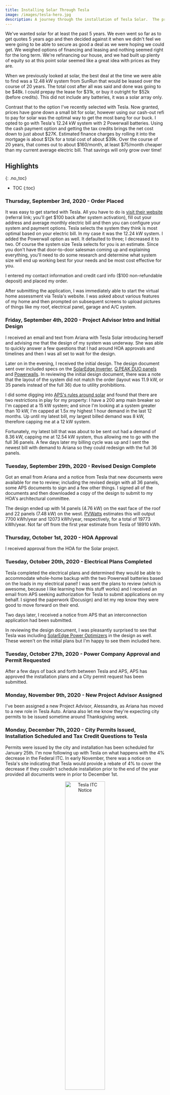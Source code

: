 ```yaml
---
title: Installing Solar Through Tesla
image: /images/tesla-hero.jpg
description: A journey through the installation of Tesla Solar.  The process started in Sept 2020 and completed \<tbd\>
---
```


We've wanted solar for at least the past 5 years.  We even went so far as to get quotes 5 years ago and then decided against it when we didn't feel we were going to be able to secure as good a deal as we were hoping we could get.  We weighed options of financing and leasing and nothing seemed right for the long term.  We're refinancing our house, and we had built up plenty of equity so at this point solar seemed like a great idea with prices as they are.

When we previously looked at solar, the best deal at the time we were able to find was a 12.48 kW system from SunRun that would be leased over the course of 20 years.  The total cost after all was said and done was going to be $48k.  I could prepay the lease for $31k, or buy it outright for $52k (before credits).  This did not include any batteries, it was a solar array only.

Contrast that to the option I've recently selected with Tesla.  Now granted, prices have gone down a small bit for solar, however using our cash-out refi to pay for solar was the optimal way to get the most bang for our buck.  I opted to go with Tesla's 12.24 kW system with 2 Powerwall batteries.  Using the cash payment option and getting the tax credits brings the net cost down to just about $27K.  Estimated finance charges by rolling it into the mortgage is about $12k for a total cost of about $39k.  Over the course of 20 years, that comes out to about $160/month, at least $75/month cheaper than my current average electric bill.  That savings will only grow over time!

## Highlights
{: .no_toc}

- TOC
{:toc}

### Thursday, September 3rd, 2020 - Order Placed

It was easy to get started with Tesla.  All you have to do is [visit their website](https://www.tesla.com/energy/design?referral=matt16062) (referral link; you'll get $100 back after system activation), fill out your address and average monthly electric bill and then you can configure your system and payment options.  Tesla selects the system they think is most optimal based on your electric bill.  In my case it was the 12.24 kW system.  I added the Powerwall option as well.  It defaulted to three; I decreased it to two.  Of course the system size Tesla selects for you is an estimate.  Since you don't have that door-to-door salesman coming up and explaining everything, you'll need to do some research and determine what system size will end up working best for your needs and be most cost effective for you.

I entered my contact information and credit card info ($100 non-refundable deposit) and placed my order.

After submitting the application, I was immediately able to start the virtual home assessment via Tesla's website.  I was asked about various features of my home and then prompted on subsequent screens to upload pictures of things like my roof, electrical panel, garage and A/C system.

### Friday, September 4th, 2020 - Project Advisor Intro and Initial Design

I received an email and text from Ariana with Tesla Solar introducing herself and advising me that the design of my system was underway.  She was able to quickly answer a few questions that I had around HOA approvals and timelines and then I was all set to wait for the design.

Later on in the evening, I received the initial design.  The design document sent over included specs on the [SolarEdge Inverter](https://www.solaredge.com/us/products/pv-inverter/single-phase#/), [Q.PEAK DUO panels](https://www.energysage.com/solar-panels/q-cells/2091/qpeak-duo-blk-g6-335/) and [Powerwalls](https://www.tesla.com/powerwall).  In reviewing the initial design document, there was a note that the layout of the system did not match the order (layout was 11.9 kW, or 35 panels instead of the full 36) due to utility prohibitions.  

I did some digging into [APS's rules around solar](https://www.aps.com/en/Residential/Service-Plans/Compare-Service-Plans/Renewable-Energy-Riders#RCPExportRider) and found that there are two restrictions in play for my property: I have a 200 amp main breaker so I'm capped at a 15 kW system; and since I'm looking at a system greater than 10 kW, I'm capped at 1.5x my highest 1 hour demand in the last 12 months.  Up until my latest bill, my largest billed demand was 8 kW, therefore capping me at a 12 kW system.  

Fortunately, my latest bill that was about to be sent out had a demand of 8.36 kW, capping me at 12.54 kW system, thus allowing me to go with the full 36 panels.  A few days later my billing cycle was up and I sent the newest bill with demand to Ariana so they could redesign with the full 36 panels.

### Tuesday, September 29th, 2020 - Revised Design Complete

Got an email from Ariana and a notice from Tesla that new documents were available for me to review; including the revised design with all 36 panels, some APS documents to sign and a few other things.  I signed all of the documents and then downloaded a copy of the design to submit to my HOA's architectural committee.

The design ended up with 14 panels (4.76 kW) on the east face of the roof and 22 panels (7.48 kW) on the west.  [PVWatts](https://pvwatts.nrel.gov/pvwatts.php) estimates this will output 7700 kWh/year and 12073 kWh/year, respectively, for a total of 19773 kWh/year.  Not far off from the first year estimate from Tesla of 18910 kWh.

### Thursday, October 1st, 2020 - HOA Approval

I received approval from the HOA for the Solar project.

### Tuesday, October 20th, 2020 - Electrical Plans Completed

Tesla completed the electrical plans and determined they would be able to accommodate whole-home backup with the two Powerwall batteries based on the loads in my electrical panel!  I was sent the plans to review (which is awesome, because I like learning how this stuff works) and I received an email from APS seeking authorization for Tesla to submit applications on my behalf.  I signed the paperwork (Docusign) and let my rep know they were good to move forward on their end.

Two days later, I received a notice from APS that an interconnection application had been submitted.

In reviewing the design document, I was pleasantly surprised to see that Tesla was including [SolarEdge Power Optimizers](https://www.solaredge.com/us/products/power-optimizer) in the design as well.  These weren't on the initial plans but I'm happy to see them included here.

### Tuesday, October 27th, 2020 - Power Company Approval and Permit Requested

After a few days of back and forth between Tesla and APS, APS has approved the installation plans and a City permit request has been submitted.

### Monday, November 9th, 2020 - New Project Advisor Assigned

I've been assigned a new Project Advisor, Alessandra, as Ariana has moved to a new role in Tesla Auto.  Ariana also let me know they're expecting city permits to be issued sometime around Thanksgiving week.

### Monday, December 7th, 2020 - City Permits Issued, Installation Scheduled and Tax Credit Questions to Tesla

Permits were issued by the city and installation has been scheduled for January 25th.  I'm now following up with Tesla on what happens with the 4% decrease in the Federal ITC.  In early November, there was a notice on Tesla's site indicating that Tesla would provide a rebate of 4% to cover the decrease if they couldn't schedule installation prior to the end of the year provided all documents were in prior to December 1st.

<p align="center"><img src="/images/tesla-itc.jpg" width="50%" alt="Tesla ITC Notice" /></p>

### Sunday, December 27th, 2020 - Consolidated Appropriations Act Signed by President Trump, Tax Credit Extended

The above issue regarding the tax credit is now moot.  Included in the [Consolidated Appropriations Act, 2021](https://www.congress.gov/bill/116th-congress/house-bill/133) passed by Congress and signed into law by President Trump today is a provision to extend the Solar Investment Tax Credit at 26% through December 31, 2022.  Now we simply await the installation!

### Saturday, January 23rd, 2021 - INSTALLATION BEGINS!!!

I got a call from Tesla Solar Scheduling yesterday, and they asked if they could start the installation today and finish on Monday.  The weather isn't looking so good for Monday but there was a bit of a reprieve today, so they wanted to get the panels up on the roof.  The installation team arrived bright and early at 7:15a to begin their work.  They were pretty quick and got 26 of the 36 panels racked up on the roof.  The other 10 (not enough power optimizers on hand), the electrical and the Powerwalls will wait until Monday morning.

### Monday, January 25th, 2021 - Installation Day 2

Day 2 of the installation.  It was pretty wet outside and there was only a short 2-3 hours when rain wasn't expected, so the Powerwall crew was called off for the day.  The Solar crew was able to finish a majority of their work except for testing and painting the conduit on the roof.

### Saturday, January 30th, 2021 - Installation Day 3

Day 3 of installation.  No rain, a mostly cloud-less day, and perfect for finishing the installation of the system.  

The Powerwall crew arrived right on time at 7a and got to work.  They cut power to the house at 7:50 which gave me time to shut down computers and network equipment.  To my surprise, these guys moved quick; power was restored by 10am!  They continued their work for about another two hours, completing the wiring of the Powerwall batteries and getting the Tesla Energy Gateway (TEG) wired up.  They completed their work shortly before noon and with some capacity in each battery already, did a test of killing grid power and letting the batteries take over.  As expected, the lights flickered briefly as the Powerwall batteries took over.  My face lit up!

Just as the Powerwall crew was finishing up, the Solar crew returned to complete their work; painting conduit, connecting solar to the TEG and then performing their test to ensure all panels were recognized by the inverter and that power was flowing to the house and grid.

<p align="center"><img src="/images/tesla-solar-install-complete.jpg" width="50%" alt="Complete Install" /></p>

A side note on the Solar and Powerwall teams - these guys were fantastic.  They were helpful in answering questions I had about their processes, polite in their interactions, considerate of our house/property, explained things very well and overall I felt they did an outstanding job!  In talking with a few of them, some of them came from the Solar City merger, others have been installing Solar for quite some time, and they were all very knowledgeable about what they were doing.  It gave me great confidence that everything was being done correctly and that I would end up with a well functioning system.  I felt bad that they had to work in the cold/rain the first two days and supplied them with a portable gas heater in my garage for them to stay warm and made sure to give them my appreciation for their work ethic and determination to complete the installation.

### Thursday, February 4, 2021 - City Inspection Complete

Tesla texted yesterday to schedule the city inspection and as luck would have it, there was an opening for today.  The inspector arrived at 9:30 and green-tagged the installation!  Now to wait for the APS inspection and Permission To Operate (PTO).